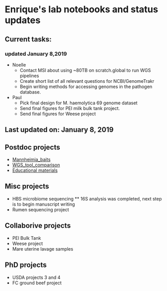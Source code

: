 # Enrique's lab notebooks and status updates


## Current tasks:
### updated January 8,2019
* Noelle
  * Contact MSI about using ~80TB on scratch.global to run WGS pipelines
  * Create short list of all relevant questions for NCBI/GenomeTrakr
  * Begin writing methods for accessing genomes in the pathogen database.
* Paul
  * Pick final design for M. haemolytica 69 genome dataset
  * Send final figures for PEI milk bulk tank project.
  * Send final figures for Weese project




## Last updated on: January 8, 2019

Postdoc projects
----------------
* [Mannheimia_baits](https://github.com/EnriqueDoster/project_lab_notebooks/blob/master/postdoc_projects/Mannheimia_baits.md)
* [WGS_tool_comparison](https://github.com/EnriqueDoster/project_lab_notebooks/blob/master/postdoc_projects/WGS_tool_comparison.md)
* [Educational materials](https://github.com/EnriqueDoster/project_lab_notebooks/blob/master/postdoc_projects/Educational_materials.md)

Misc projects
----------------
* HBS microbiome sequencing
 ** 16S analysis was completed, next step is to begin manuscript writing
* Rumen sequencing project

Collaborive projects
----------------
* PEI Bulk Tank
* Weese project
* Mare uterine lavage samples


PhD projects
----------------
* USDA projects 3 and 4
* FC ground beef project


